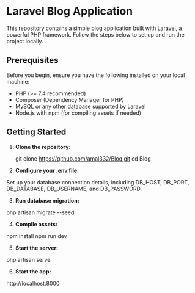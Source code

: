 # Laravel Blog Application

This repository contains a simple blog application built with Laravel, a powerful PHP framework. Follow the steps below to set up and run the project locally.

## Prerequisites

Before you begin, ensure you have the following installed on your local machine:

- PHP (>= 7.4 recommended)
- Composer (Dependency Manager for PHP)
- MySQL or any other database supported by Laravel
- Node.js with npm (for compiling assets if needed)

## Getting Started

1. **Clone the repository:**

   git clone https://github.com/amal332/Blog.git
   cd Blog

2. **Configure your .env file:**

Set up your database connection details, including DB_HOST, DB_PORT, DB_DATABASE, DB_USERNAME, and DB_PASSWORD.

3. **Run database migration:**

php artisan migrate --seed

4. **Compile assets:**

npm install
npm run dev

5. **Start the server:**

php artisan serve

6. **Start the app:**

http://localhost:8000